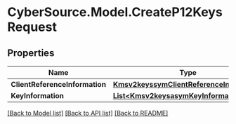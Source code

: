 # CyberSource.Model.CreateP12KeysRequest
## Properties

Name | Type | Description | Notes
------------ | ------------- | ------------- | -------------
**ClientReferenceInformation** | [**Kmsv2keyssymClientReferenceInformation**](Kmsv2keyssymClientReferenceInformation.md) |  | [optional] 
**KeyInformation** | [**List&lt;Kmsv2keysasymKeyInformation&gt;**](Kmsv2keysasymKeyInformation.md) |  | [optional] 

[[Back to Model list]](../README.md#documentation-for-models) [[Back to API list]](../README.md#documentation-for-api-endpoints) [[Back to README]](../README.md)


